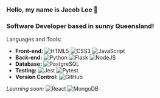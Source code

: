 ### Hello, my name is Jacob Lee 👋
### Software Developer based in sunny Queensland!
<!--
**JacobLee42/JacobLee42** is a ✨ _special_ ✨ repository because its `README.md` (this file) appears on your GitHub profile.

Here are some ideas to get you started:

- 🔭 I’m currently working on completing the Diploma of IT(full stack web development) through AIT and Coder Academy. Awaiting enrollment to uniSC for the Masters in Business Administration (commence July 2024)
- 🌱 I’m currently learning JavaScript & Node.js
- 📫 How to reach me: jacob.lee80@outlook.com
- 👀 Looking forward to new opportunities in 2024
- 👮‍♂️ Former constable of police, Queensland Police Service
- 👨‍🎓 Former student, Diploma's in Management(hospitality) & Community Policing


-->
Languages and Tools:
- **Front-end:** <img alt="HTML5" src="https://img.shields.io/badge/HTML5-181717?logo=html5&logoColor=white&labelColor=E34F26" /> <img alt="CSS3" src="https://img.shields.io/badge/CSS3-181717?logo=css3&logoColor=white&labelColor=1572B6" /> <img alt="JavaScript" src="https://img.shields.io/badge/JavaScript-323330?logo=javascript&logoColor=F7DF1E" />
- **Back-end:** <img alt="Python" src="https://img.shields.io/badge/Python-181717?logo=python&logoColor=white&labelColor=3776AB" /> <img alt="Flask" src="https://img.shields.io/badge/Flask-181717?logo=flask&logoColor=white" /> <img alt="NodeJS" src="https://img.shields.io/badge/NodeJS-181717?logo=nodedotjs&logoColor=white&labelColor=339933" />
- **Database:** <img alt="PostgreSQL" src="https://img.shields.io/badge/PostgreSQL-181717?logo=postgresql&logoColor=white&labelColor=4169E1" />
- **Testing:** <img alt="Jest" src="https://img.shields.io/badge/Jest-181717?logo=jest&logoColor=white&labelColor=C21325" /> <img alt="Pytest" src="https://img.shields.io/badge/Pytest-181717?logo=pytest&logoColor=white&labelColor=0A9EDC" />
- **Version Control:** <img alt="GitHub" src="https://img.shields.io/badge/Github-181717?logo=github&logoColor=white" />

*Learning soon:* <img alt="React" src="https://img.shields.io/badge/React-20232A?logo=react&logoColor=61DAFB" /> <img alt="MongoDB" src="https://img.shields.io/badge/MongoDB-181717?logo=mongodb&logoColor=white&labelColor=47A248" />
